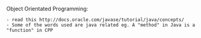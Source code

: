 Object Orientated Programming:

    - read this http://docs.oracle.com/javase/tutorial/java/concepts/
    - Some of the words used are java related eg. A "method" in Java is a "function" in CPP

